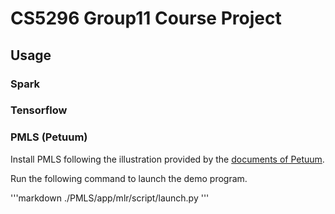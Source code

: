 # CS5296 Group11 Course Project

## Usage

### Spark



### Tensorflow



### PMLS (Petuum)

Install PMLS following the illustration provided by the [documents of Petuum](https://pmls.readthedocs.io/en/latest/index.html).


Run the following command to launch the demo program. 


'''markdown
./PMLS/app/mlr/script/launch.py
'''

